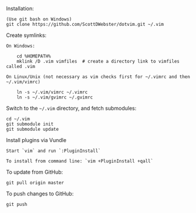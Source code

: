 Installation:

    (Use git bash on Windows)
    git clone https://github.com/ScottDWebster/dotvim.git ~/.vim

Create symlinks:

    On Windows:

        cd %HOMEPATH%
        mklink /D .vim vimfiles  # create a directory link to vimfiles called .vim

    On Linux/Unix (not necessary as vim checks first for ~/.vimrc and then ~/.vim/vimrc)
    
        ln -s ~/.vim/vimrc ~/.vimrc
        ln -s ~/.vim/gvimrc ~/.gvimrc

Switch to the `~/.vim` directory, and fetch submodules:

    cd ~/.vim
    git submodule init
    git submodule update

Install plugins via Vundle

	Start `vim` and run `:PluginInstall`

	To install from command line: `vim +PluginInstall +qall`

To update from GitHub:

    git pull origin master
    
To push changes to GitHub:

    git push
